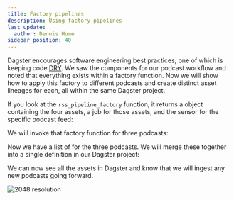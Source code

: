 ```yaml
---
title: Factory pipelines
description: Using factory pipelines
last_update:
  author: Dennis Hume
sidebar_position: 40
---
```


Dagster encourages software engineering best practices, one of which is keeping code [DRY](https://en.wikipedia.org/wiki/Don%27t_repeat_yourself). We saw the components for our podcast workflow and noted that everything exists within a factory function. Now we will show how to apply this factory to different podcasts and create distinct asset lineages for each, all within the same Dagster project.

If you look at the `rss_pipeline_factory` function, it returns a <PyObject section="definitions" module="dagster" object="Definitions" /> object containing the four assets, a job for those assets, and the sensor for the specific podcast feed:

<CodeExample
  path="docs_projects/project_dagster_modal_pipes/project_dagster_modal_pipes/defs/pipeline_factory.py"
  language="python"
  startAfter="start_def"
  endBefore="end_def"
/>

We will invoke that factory function for three podcasts:

<CodeExample
  path="docs_projects/project_dagster_modal_pipes/project_dagster_modal_pipes/definitions.py"
  language="python"
  startAfter="start_factory"
  endBefore="end_factory"
/>

Now we have a list of <PyObject section="definitions" module="dagster" object="Definitions" /> for the three podcasts. We will merge these together into a single definition in our Dagster project:

<CodeExample
  path="docs_projects/project_dagster_modal_pipes/project_dagster_modal_pipes/definitions.py"
  language="python"
  startAfter="start_def"
  endBefore="end_def"
/>

We can now see all the assets in Dagster and know that we will ingest any new podcasts going forward.

![2048 resolution](/images/examples/modal/screenshot_dagster_lineage.png)
